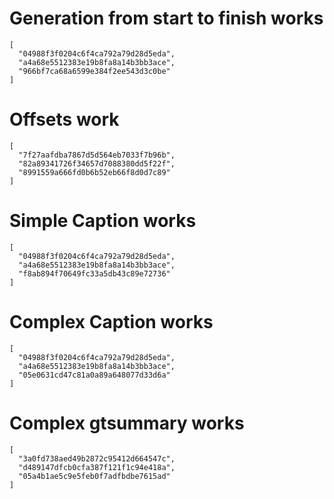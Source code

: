 # Generation from start to finish works

    [
      "04988f3f0204c6f4ca792a79d28d5eda",
      "a4a68e5512383e19b8fa8a14b3bb3ace",
      "966bf7ca68a6599e384f2ee543d3c0be"
    ]

# Offsets work

    [
      "7f27aafdba7867d5d564eb7033f7b96b",
      "82a89341726f34657d7088380dd5f22f",
      "8991559a666fd0b6b52eb66f8d0d7c89"
    ]

# Simple Caption works

    [
      "04988f3f0204c6f4ca792a79d28d5eda",
      "a4a68e5512383e19b8fa8a14b3bb3ace",
      "f8ab894f70649fc33a5db43c89e72736"
    ]

# Complex Caption works

    [
      "04988f3f0204c6f4ca792a79d28d5eda",
      "a4a68e5512383e19b8fa8a14b3bb3ace",
      "05e0631cd47c81a0a89a648077d33d6a"
    ]

# Complex gtsummary works

    [
      "3a0fd738aed49b2872c95412d664547c",
      "d489147dfcb0cfa387f121f1c94e418a",
      "05a4b1ae5c9e5feb0f7adfbdbe7615ad"
    ]

